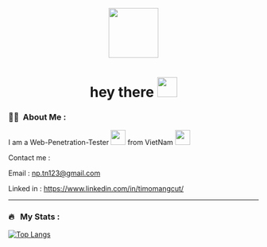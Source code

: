 
<p align="center"><img src="https://media3.giphy.com/media/v1.Y2lkPTc5MGI3NjExeXk3cGhiNG56bW9yZGgxN3AxYmNiaWNxdDl4aGZyNmt0N2ZxM2ZnOCZlcD12MV9pbnRlcm5hbF9naWZfYnlfaWQmY3Q9Zw/SYHz66JfYHbBtZXjHy/giphy.webp" width="100"/></p>

<h1 align="center">hey there <img src="https://media.giphy.com/media/hvRJCLFzcasrR4ia7z/giphy.gif" width="40"></h1>

### :man_technologist: &nbsp;About Me :

I am a Web-Penetration-Tester <img src="https://media.giphy.com/media/WUlplcMpOCEmTGBtBW/giphy.gif" width="30"> from VietNam <img src="https://cdn.iconscout.com/icon/free/png-512/free-vietnam-flag-icon-download-in-svg-png-gif-file-formats--vietnamese-asia-asian-flags-pack-icons-2998661.png?f=webp&w=256" width="30">

Contact me :  

Email : np.tn123@gmail.com

Linked in : https://www.linkedin.com/in/timomangcut/


---

### 🔥 &nbsp; My Stats :

[![Top Langs](https://github-readme-stats.vercel.app/api/top-langs/?username=TimoMangCut&layout=compact&theme=vision-friendly-dark)](https://github.com/anuraghazra/github-readme-stats)


